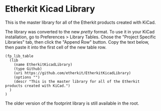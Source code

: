 Etherkit Kicad Library
======================

This is the master library for all of the Etherkit products created with KiCad.

The library was converted to the new *pretty* format. To use it in your KiCad installation, go to Preferences > Library Tables. Chose the "Project Specific Libraries" tab, then click the "Append Row" button. Copy the text below, then paste it into the first cell of the new table row.

    (fp_lib_table
      (lib
        (name EtherkitKicadLibrary)
        (type Github)
        (uri https://github.com/etherkit/EtherkitKicadLibrary)
        (options "")
        (descr "This is the master library for all of the Etherkit products created with KiCad.")
      )
    )
    
The older version of the footprint library is still available in the root.
